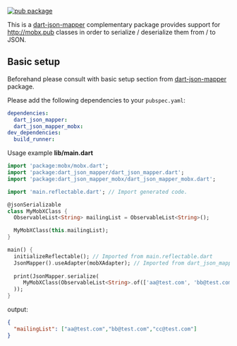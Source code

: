 [![pub package](https://img.shields.io/pub/v/dart_json_mapper_mobx.svg)](https://pub.dartlang.org/packages/dart_json_mapper_mobx)

This is a [dart-json-mapper][1] complementary package provides support for http://mobx.pub classes in order to serialize / deserialize them from / to JSON.
 
## Basic setup

Beforehand please consult with basic setup section from [dart-json-mapper][1] package. 

Please add the following dependencies to your `pubspec.yaml`:

```yaml
dependencies:
  dart_json_mapper:
  dart_json_mapper_mobx:
dev_dependencies:
  build_runner:
```

Usage example
**lib/main.dart**
```dart
import 'package:mobx/mobx.dart';
import 'package:dart_json_mapper/dart_json_mapper.dart';
import 'package:dart_json_mapper_mobx/dart_json_mapper_mobx.dart';

import 'main.reflectable.dart'; // Import generated code.

@jsonSerializable
class MyMobXClass {
  ObservableList<String> mailingList = ObservableList<String>();

  MyMobXClass(this.mailingList);
}

main() {
  initializeReflectable(); // Imported from main.reflectable.dart
  JsonMapper().useAdapter(mobXAdapter); // Imported from dart_json_mapper_mobx
  
  print(JsonMapper.serialize(
     MyMobXClass(ObservableList<String>.of(['aa@test.com', 'bb@test.com', 'cc@test.com']))
  ));
}
```
output:
```json
{
  "mailingList": ["aa@test.com","bb@test.com","cc@test.com"]
}
```

[1]: https://github.com/k-paxian/dart-json-mapper